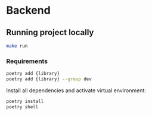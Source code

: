 # Backend

## Running project locally

```bash
make run
```

### Requirements

```bash
poetry add {library}
poetry add {library} --group dev
```

Install all dependencies and activate virtual environment:

```bash
poetry install
poetry shell
```
